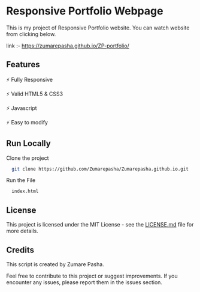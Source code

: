 
# Responsive Portfolio Webpage

This is my project of Responsive Portfolio website. You can watch website from clicking below.

link :- https://zumarepasha.github.io/ZP-portfolio/


## Features

⚡️ Fully Responsive

⚡️ Valid HTML5 & CSS3

⚡️ Javascript

⚡️ Easy to modify

## Run Locally


Clone the project

```bash
  git clone https://github.com/Zumarepasha/Zumarepasha.github.io.git
```

Run the File

```bash
  index.html
```


## License

This project is licensed under the MIT License - see the [LICENSE.md](https://github.com/Zumarepasha/Zumarepasha.github.io/blob/master/ZP-portfolio/LICENSE) file for more details.


## Credits

This script is created by Zumare Pasha.

Feel free to contribute to this project or suggest improvements. If you encounter any issues, please report them in the issues section.
